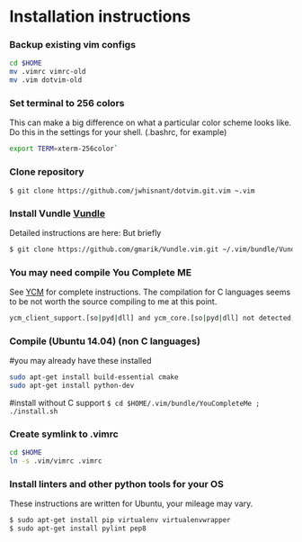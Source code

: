 # Installation instructions

### Backup existing vim configs

```sh
cd $HOME
mv .vimrc vimrc-old
mv .vim dotvim-old
```

### Set terminal to 256 colors 

This can make a big difference on what a particular color scheme looks like.
Do this in the settings for your shell.  (.bashrc, for example)

```sh
export TERM=xterm-256color`
```

### Clone repository
`$ git clone https://github.com/jwhisnant/dotvim.git.vim ~.vim`

### Install Vundle [Vundle]

Detailed instructions are here:
But briefly 
```sh
$ git clone https://github.com/gmarik/Vundle.vim.git ~/.vim/bundle/Vundle.vim
```

### You may need compile You Complete ME
See [YCM] for complete instructions.  The compilation for C languages seems to be not worth the source compiling to me at this point.

```sh
ycm_client_support.[so|pyd|dll] and ycm_core.[so|pyd|dll] not detected; you need to compile YCM before using it. Read the docs!
```

### Compile (Ubuntu 14.04) (non C languages)

#you may already have these installed
```sh
sudo apt-get install build-essential cmake
sudo apt-get install python-dev
```
#install without C support
`$ cd $HOME/.vim/bundle/YouCompleteMe ; ./install.sh`

### Create symlink to .vimrc
```sh
cd $HOME
ln -s .vim/vimrc .vimrc
```

### Install linters and other python tools for your OS

These instructions are written for Ubuntu, your mileage may vary.

```sh
$ sudo apt-get install pip virtualenv virtualenvwrapper
$ sudo apt-get install pylint pep8
```

[Vundle]:http://github.com/gmarik/Vundle.vim
[YCM]:https://github.com/Valloric/YouCompleteMe
